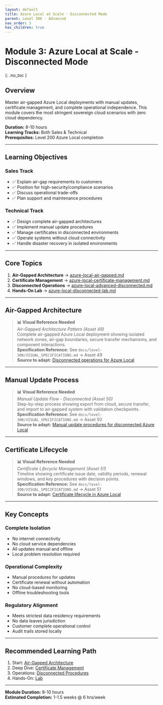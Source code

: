```yaml
---
layout: default
title: Azure Local at Scale - Disconnected Mode
parent: Level 300 - Advanced
nav_order: 3
has_children: true
---
```


# Module 3: Azure Local at Scale - Disconnected Mode
{: .no_toc }

## Overview

Master air-gapped Azure Local deployments with manual updates, certificate management, and complete operational independence. This module covers the most stringent sovereign cloud scenarios with zero cloud dependency.

**Duration:** 8-10 hours  
**Learning Tracks:** Both Sales & Technical  
**Prerequisites:** Level 200 Azure Local completion

---

## Learning Objectives

### Sales Track
- ✅ Explain air-gap requirements to customers
- ✅ Position for high-security/compliance scenarios
- ✅ Discuss operational trade-offs
- ✅ Plan support and maintenance procedures

### Technical Track
- ✅ Design complete air-gapped architectures
- ✅ Implement manual update procedures
- ✅ Manage certificates in disconnected environments
- ✅ Operate systems without cloud connectivity
- ✅ Handle disaster recovery in isolated environments

---

## Core Topics

1. **Air-Gapped Architecture** → [azure-local-air-gapped.md](azure-local-air-gapped)
2. **Certificate Management** → [azure-local-certificate-management.md](azure-local-certificate-management)
3. **Disconnected Operations** → [azure-local-advanced-disconnected.md](azure-local-advanced-disconnected)
4. **Hands-On Lab** → [azure-local-disconnected-lab.md](azure-local-disconnected-lab)

---

## Air-Gapped Architecture

> **📊 Visual Reference Needed**  
> *Air-Gapped Architecture Pattern (Asset 49)*  
> Complete air-gapped Azure Local deployment showing isolated network zones, air-gap boundaries, secure transfer mechanisms, and component interactions.  
> **Specification Reference:** See `docs/level-300/VISUAL_SPECIFICATIONS.md` → Asset 49  
> **Source to adapt:** [Disconnected operations for Azure Local](https://learn.microsoft.com/en-us/azure/azure-local/manage/disconnected-operations-overview)

---

## Manual Update Process

> **📊 Visual Reference Needed**  
> *Manual Update Flow - Disconnected (Asset 50)*  
> Step-by-step process showing export from cloud, secure transfer, and import to air-gapped system with validation checkpoints.  
> **Specification Reference:** See `docs/level-300/VISUAL_SPECIFICATIONS.md` → Asset 50  
> **Source to adapt:** [Manual update procedures for disconnected Azure Local](https://learn.microsoft.com/en-us/azure/azure-local/update/about-updates-23h2?view=azloc-2509-disconnected)

---

## Certificate Lifecycle

> **📊 Visual Reference Needed**  
> *Certificate Lifecycle Management (Asset 51)*  
> Timeline showing certificate issue date, validity periods, renewal windows, and key procedures with decision points.  
> **Specification Reference:** See `docs/level-300/VISUAL_SPECIFICATIONS.md` → Asset 51  
> **Source to adapt:** [Certificate lifecycle in Azure Local](https://learn.microsoft.com/en-us/azure/azure-local/manage/manage-secrets-rotation?view=azloc-2509)

---

## Key Concepts

### Complete Isolation
- No internet connectivity
- No cloud service dependencies
- All updates manual and offline
- Local problem resolution required

### Operational Complexity
- Manual procedures for updates
- Certificate renewal without automation
- No cloud-based monitoring
- Offline troubleshooting tools

### Regulatory Alignment
- Meets strictest data residency requirements
- No data leaves jurisdiction
- Customer complete operational control
- Audit trails stored locally

---

## Recommended Learning Path

1. Start: [Air-Gapped Architecture](azure-local-air-gapped)
2. Deep Dive: [Certificate Management](azure-local-certificate-management)
3. Operations: [Disconnected Procedures](azure-local-advanced-disconnected)
4. Hands-On: [Lab](azure-local-disconnected-lab)

---

**Module Duration:** 8-10 hours  
**Estimated Completion:** 1-1.5 weeks @ 6 hrs/week
